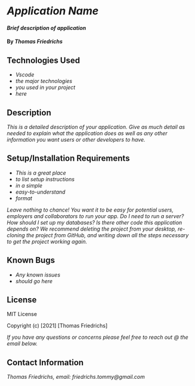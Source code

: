 # _Application Name_

#### _Brief description of application_

#### By _**Thomas Friedrichs**_

## Technologies Used

* _Vscode_
* _the major technologies_
* _you used in your project_
* _here_

## Description

_This is a detailed description of your application. Give as much detail as needed to explain what the application does as well as any other information you want users or other developers to have._

## Setup/Installation Requirements

* _This is a great place_
* _to list setup instructions_
* _in a simple_
* _easy-to-understand_
* _format_

_Leave nothing to chance! You want it to be easy for potential users, employers and collaborators to run your app. Do I need to run a server? How should I set up my databases? Is there other code this application depends on? We recommend deleting the project from your desktop, re-cloning the project from GitHub, and writing down all the steps necessary to get the project working again._

## Known Bugs

* _Any known issues_
* _should go here_

## License

MIT License

Copyright (c) [2021] [Thomas Friedrichs]

_If you have any questions or concerns please feel free to reach out @ the email below._

## Contact Information

_Thomas Friedrichs, email: friedrichs.tommy@gmail.com_